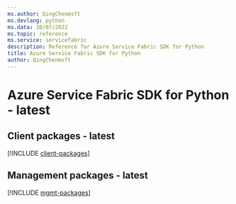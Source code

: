 ```yaml
---
ms.author: QingChenmsft
ms.devlang: python
ms.data: 10/07/2022
ms.topic: reference
ms.service: servicefabric
description: Reference for Azure Service Fabric SDK for Python
title: Azure Service Fabric SDK for Python
author: QingChenmsft
---
```

# Azure Service Fabric SDK for Python - latest

## Client packages - latest
[!INCLUDE [client-packages](service-fabric-client-index.md)]
## Management packages - latest
[!INCLUDE [mgmt-packages](service-fabric-mgmt-index.md)]